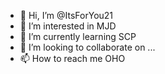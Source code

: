 - 👋 Hi, I’m @ItsForYou21
- 👀 I’m interested in MJD
- 🌱 I’m currently learning SCP
- 💞️ I’m looking to collaborate on ...
- 📫 How to reach me OHO

<!---
ItsForYou21/ItsForYou21 is a ✨ special ✨ repository because its `README.md` (this file) appears on your GitHub profile.
You can click the Preview link to take a look at your changes.
--->
